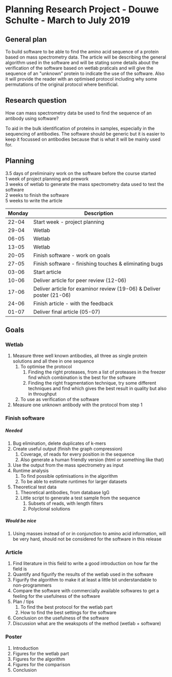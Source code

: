 # Planning Research Project - Douwe Schulte - March to July 2019

## General plan

To build software to be able to find the amino acid sequence of a protein based on mass spectrometry data. The article will be describing the general algorithm used in the software and will be stating some details about the verification of the software based on wetlab praticals and will give the sequence of an "unknown" protein to indicate the use of the software. Also it will provide the reader with an optimised protocol including why some permutations of the original protocol where benificial.

## Research question

How can mass spectrometry data be used to find the sequence of an antibody using software?

To aid in the bulk identification of proteins in samples, especially in the sequencing of antibodies. The software should be generic but it is easier to keep it focussed on antibodies because that is what it will be mainly used for.

## Planning

3.5 days of preliminairy work on the software before the course started\
1 week of project planning and prework\
3 weeks of wetlab to generate the mass spectrometry data used to test the software\
2 weeks to finish the software\
5 weeks to write the article


| Monday | Description |
|--------|-------------|
| 22-04 | Start week - project planning |
| 29-04 | Wetlab |
| 06-05 | Wetlab |
| 13-05 | Wetlab |
| 20-05 | Finish software - work on goals |
| 27-05 | Finish software - finishing touches & eliminating bugs |
| 03-06 | Start article |
| 10-06 | Deliver article for peer review (12-06) |
| 17-06 | Deliver article for examinor review (19-06) & Deliver poster (21-06) |
| 24-06 | Finish article - with the feedback |
| 01-07 | Deliver final article (05-07) |

## Goals

### Wetlab

1. Measure three well known antibodies, all three as single protein solutions and all thee in one sequence
   1. To optimise the protocol
      1. Finding the right proteases, from a list of proteases in the freezer find which combination is the best for the software
      1. Finding the right fragmentation technique, try some different techniques and find which gives the best result in quality but also in throughput
   1. To use as verification of the software
1. Measure one unknown antibody with the protocol from step 1

### Finish software

##### Needed
1. Bug elimination, delete duplicates of k-mers
1. Create useful output (finish the graph compression)
   1. Coverage, of reads for every position in the sequence
   1. Also generate a human friendly version (html or something like that)
1. Use the output from the mass spectrometry as input
1. Runtime analysis 
   1. To find possible optimisations in the algorithm
   1. To be able to estimate runtimes for larger datasets
1. Theoretical test data
   1. Theoretical antibodies, from database IgG
   1. Little script to generate a test sample from the sequence
      1. Subsets of reads, with length filters
      1. Polyclonal solutions

##### Would be nice
1. Using masses instead of or in conjunction to amino acid information, will be very hard, should not be considered for the software in this release

### Article

1. Find literature in this field to write a good introduction on how far the field is
1. Quantify and figurify the results of the wetlab used in the software
1. Figurify the algorithm to make it at least a little bit understandable to non-programmers
1. Compare the software with commercially available softwares to get a feeling for the usefulness of the software
1. Plan / tips
   1. To find the best protocol for the wetlab part
   1. How to find the best settings for the software
1. Conclusion on the usefulness of the software
1. Discussion what are the weakspots of the method (wetlab + software)

### Poster

1. Introduction
1. Figures for the wetlab part
1. Figures for the algorithm
1. Figures for the comparison
1. Conclusion